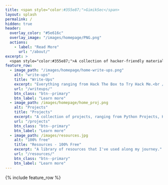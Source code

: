 ```yaml
---
title: <span style="color:#355e87;">GimikSec</span>
layout: splash
permalink: /
hidden: true
header:
  overlay_color: "#5e616c"
  overlay_image: "/images/homepage/PNG.png"
  actions:
    - label: "Read More"
      url: "/about/"
excerpt: >
  <span style="color:#355e87;">A collection of hacker-friendly materials,<br />write-ups and resources.</span><br /><br /><br />
feature_row:
  - image_path: "/images/homepage/home-write-ups.png"
    alt: "write-ups"
    title: "Write-Ups"
    excerpt: "Everything ranging from Hack The Box to Try Hack Me.<br />"
    url: "/writeups/"
    btn_class: "btn--primary"
    btn_label: "Learn more"
  - image_path: /images/homepage/home_proj.png
    alt: "Projects"
    title: "Projects"
    excerpt: "A collection of projects, ranging from Python Projects, Home Labs, and even this Website."
    url: "/projects"
    btn_class: "btn--primary"
    btn_label: "Learn more"
  - image_path: /images/resources.jpg
    alt: "100% free"
    title: "Resources - 100% Free"
    excerpt: "A library of resources that I've used along my journey."
    url: "/resources/"
    btn_class: "btn--primary"
    btn_label: "Learn more"      
---
```


{% include feature_row %}